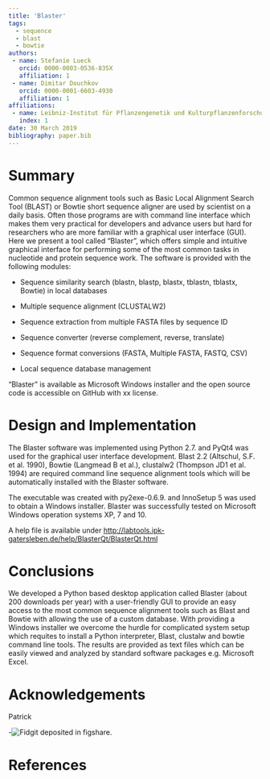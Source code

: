 ```yaml
---
title: 'Blaster'
tags:
  - sequence
  - blast
  - bowtie
authors:
 - name: Stefanie Lueck
   orcid: 0000-0003-0536-835X
   affiliation: 1
 - name: Dimitar Douchkov
   orcid: 0000-0001-6603-4930
   affiliation: 1
affiliations:
 - name: Leibniz-Institut für Pflanzengenetik und Kulturpflanzenforschung Gatersleben, Stadt Seeland, Sachsen-Anhalt
   index: 1
date: 30 March 2019
bibliography: paper.bib
---
```


# Summary

Common sequence alignment tools such as Basic Local Alignment Search Tool (BLAST) or Bowtie short sequence aligner are used by scientist on a daily basis. Often those programs are with command line interface which makes them very practical for developers and advance users but hard for researchers who are more familiar with a graphical user interface (GUI). Here we present a tool called “Blaster”, which offers simple and intuitive graphical interface for performing some of the most common tasks in nucleotide and protein sequence work. The software is provided with the following modules:

- Sequence similarity search (blastn, blastp, blastx, tblastn, tblastx, Bowtie) in local databases

- Multiple sequence alignment (CLUSTALW2)

- Sequence extraction from multiple FASTA files by sequence ID

- Sequence converter (reverse complement, reverse, translate)

- Sequence format conversions (FASTA, Multiple FASTA, FASTQ, CSV)

- Local  sequence database management

“Blaster” is available as Microsoft Windows installer and the open source code is accessible on GitHub with xx license.


# Design and Implementation

The Blaster software was implemented using Python 2.7. and PyQt4 was used for the graphical user interface development. Blast 2.2 (Altschul, S.F. et al. 1990), Bowtie (Langmead B et al.), clustalw2 (Thompson JD1 et al. 1994) are required command line sequence alignment tools which will be automatically installed with the Blaster software.

The executable was created with py2exe-0.6.9. and InnoSetup 5 was used to obtain a Windows installer. Blaster was successfully tested  on Microsoft Windows operation systems XP, 7 and 10.

A help file is available under http://labtools.ipk-gatersleben.de/help/BlasterQt/BlasterQt.html

# Conclusions

We developed a Python based desktop application called Blaster (about 200 downloads per year) with a user-friendly GUI to provide an easy access to the most common sequence alignment tools such as Blast and Bowtie with allowing the use of a custom database. With providing a Windows installer we overcome the hurdle for complicated system setup which requites to install a Python interpreter, Blast, clustalw and bowtie command line tools. The results are provided as text files which can be easily viewed and analyzed by standard software packages e.g. Microsoft Excel.

# Acknowledgements

Patrick

-![Fidgit deposited in figshare.](figshare_article.png)

# References
